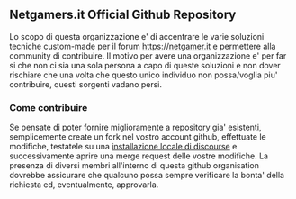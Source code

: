 ## Netgamers.it Official Github Repository

Lo scopo di questa organizzazione e' di accentrare le varie soluzioni tecniche custom-made per il forum https://netgamer.it e permettere alla community di contribuire.
Il motivo per avere una organizzazione e' per far si che non ci sia una sola persona a capo di queste soluzioni e non dover rischiare che una volta che questo unico individuo non possa/voglia piu' contribuire, questi sorgenti vadano persi.

### Come contribuire

Se pensate di poter fornire miglioramente a repository gia' esistenti, semplicemente create un fork nel vostro account github, effettuate le modifiche, testatele su una [installazione locale di discourse](https://meta.discourse.org/t/how-to-install-discourse-locally/185116) e successivamente aprire una merge request delle vostre modifiche.
La presenza di diversi membri all'interno di questa github organisation dovrebbe assicurare che qualcuno possa sempre verificare la bonta' della richiesta ed, eventualmente, approvarla.

